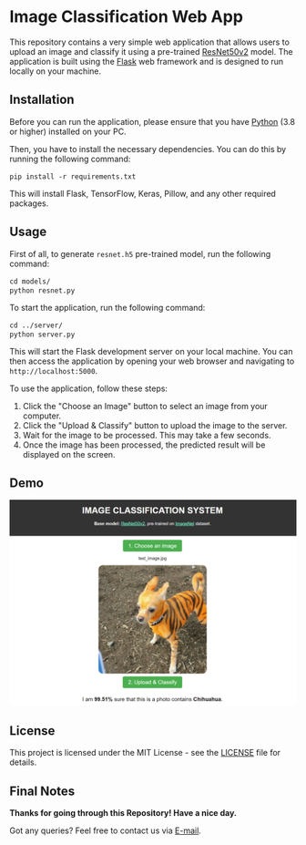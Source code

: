 # Image Classification Web App

This repository contains a very simple web application that allows users to upload an image and classify it using a pre-trained [ResNet50v2](https://www.tensorflow.org/api_docs/python/tf/keras/applications/resnet_v2/ResNet50V2) model. The application is built using the [Flask](https://flask.palletsprojects.com/en/2.3.x/) web framework and is designed to run locally on your machine.

## Installation

Before you can run the application, please ensure that you have [Python](https://www.python.org/) (3.8 or higher) installed on your PC.

Then, you have to install the necessary dependencies. You can do this by running the following command:

```
pip install -r requirements.txt
```

This will install Flask, TensorFlow, Keras, Pillow, and any other required packages.

## Usage

First of all, to generate `resnet.h5` pre-trained model, run the following command:
```
cd models/
python resnet.py
```

To start the application, run the following command:

```
cd ../server/
python server.py
```

This will start the Flask development server on your local machine. You can then access the application by opening your web browser and navigating to `http://localhost:5000`.

To use the application, follow these steps:

1. Click the "Choose an Image" button to select an image from your computer.
2. Click the "Upload & Classify" button to upload the image to the server.
3. Wait for the image to be processed. This may take a few seconds.
4. Once the image has been processed, the predicted result will be displayed on the screen.

## Demo
<img src="images/result.png">

## License

This project is licensed under the MIT License - see the [LICENSE](LICENSE) file for details.

## Final Notes

**Thanks for going through this Repository! Have a nice day.**

Got any queries? Feel free to contact us via <a href = "mailto: baotin2402@gmail.com">E-mail</a>.